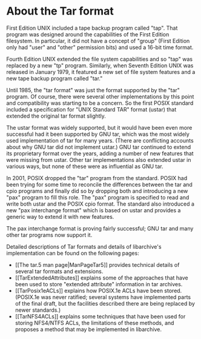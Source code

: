 # About the Tar format

First Edition UNIX included a tape backup program called "tap".
That program was designed around the capabilities of the First Edition filesystem.
In particular, it did not have a concept of "group" (First Edition only had "user" and "other" permission bits) and used a 16-bit time format.

Fourth Edition UNIX extended the file system capabilities and so "tap" was replaced by a new "tp" program.
Similarly, when Seventh Edition UNIX was released in January 1979, it featured a new set of file system features and a new tape backup program called "tar."

Until 1985, the "tar format" was just the format supported by the "tar" program.
Of course, there were several other implementations by this point and compatibility was starting to be a concern.
So the first POSIX standard included a specification for "UNIX Standard TAR" format (ustar) that extended the original tar format slightly.

The ustar format was widely supported, but it would have been even more
successful had it been supported by GNU tar, which was the most widely
used implementation of tar for many years.
(There are conflicting accounts about why GNU tar did not implement ustar.)
GNU tar continued to extend its proprietary format over the years, adding
a number of new features that were missing from ustar.
Other tar implementations also extended ustar in various ways, but none of
these were as influential as GNU tar.

In 2001, POSIX dropped the "tar" program from the standard.
POSIX had been trying for some time to reconcile the differences between the tar and cpio
programs and finally did so by dropping both and introducing a new "pax" program
to fill this role.
The "pax" program is specified to read and write both ustar and the POSIX cpio format.
The standard also introduced a new "pax interchange format" which is based on
ustar and provides a generic way to extend it with new features.

The pax interchange format is proving fairly successful; GNU tar and
many other tar programs now support it.

Detailed descriptions of Tar formats and details of libarchive's implementation
can be found on the following pages:

* [[The tar.5 man page|ManPageTar5]] provides technical details of several tar formats and extensions.
* [[TarExtendedAttributes]] explains some of the approaches that have been used to store "extended attribute" information in tar archives.
* [[TarPosix1eACLs]] explains how POSIX.1e ACLs have been stored.  (POSIX.1e was never ratified; several systems have implemented parts of the final draft, but the facilities described there are being replaced by newer standards.)
* [[TarNFS4ACLs]] explains some techniques that have been used for storing NFS4/NTFS ACLs, the limitations of these methods, and proposes a method that may be implemented in libarchive.